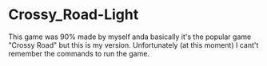 # Crossy_Road-Light

This game was 90% made by myself anda basically it's the popular game "Crossy Road" but this is my version. Unfortunately (at this moment) I cant't remember the commands to run the game.  
